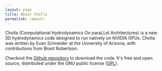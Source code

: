 ```yaml
---
layout: page
title: About Cholla 
permalink: /about/
---
```


Cholla (Computational Hydrodynamics On paraLLel Architectures) is a new 3D hydrodynamics code designed to run natively on NVIDIA GPUs. Cholla was written by Evan Schneider at the University of Arizona, with contributions from Brant Robertson.

Checkout the [Github repository](https://github.com/evaneschneider/cholla) to download the code.
It's free and open source, distributed under the GNU public license ([GPL](http://www.gnu.org/licenses/gpl-3.0.en.html)).

